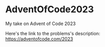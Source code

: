 # AdventOfCode2023
My take on Advent of Code 2023

Here's the link to the problems's description: https://adventofcode.com/2023
